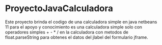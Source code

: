 # ProyectoJavaCalculadora
Este proyecto brinda el codigo de una calculadora simple en java netbeans 11 para el apoyo y conocimiento es una calculadora simple solo con operadores simples + - * / en la calculadora con metodos de float.parseString para obtenes el datos del jlabel del formulario jframe.
